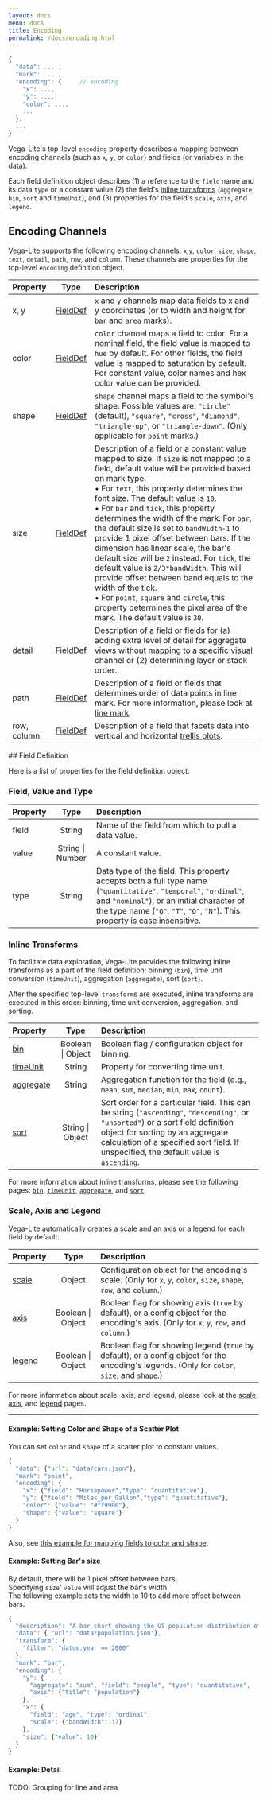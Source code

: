 ```yaml
---
layout: docs
menu: docs
title: Encoding
permalink: /docs/encoding.html
---
```


```js
{
  "data": ... ,       
  "mark": ... ,       
  "encoding": {     // encoding
    "x": ...,
    "y": ...,
    "color": ...,
    ...
  },
  ...
}
```

Vega-Lite's top-level `encoding` property describes a mapping between
encoding channels (such as `x`, `y`, or `color`) and fields (or variables in the data).

Each field definition object describes (1) a reference to the `field` name and its data `type` or a constant value (2) the field's [inline transforms](transform.html#inline) (`aggregate`, `bin`, `sort` and `timeUnit`), and (3) properties for the field's `scale`, `axis`, and `legend`.

## Encoding Channels

Vega-Lite supports the following encoding channels: `x`,`y`, `color`, `size`, `shape`, `text`, `detail`, `path`, `row`, and `column`.
These channels are properties for the top-level `encoding` definition object.

| Property      | Type          | Description    |
| :------------ |:-------------:| :------------- |
| x, y          | [FieldDef](#field-definition)| `x` and `y` channels map data fields to x and y coordinates (or to width and height for `bar` and `area` marks). |
| color | [FieldDef](#field-definition)| `color` channel maps a field to color. For a nominal field, the field value is mapped to `hue` by default.  For other fields, the field value is mapped to saturation by default.  For constant value, color names and hex color value can be provided.  |
| shape  | [FieldDef](#field-definition)| `shape` channel maps a field to the symbol's shape.  Possible values are: `"circle"` (default), `"square"`, `"cross"`, `"diamond"`, `"triangle-up"`, or `"triangle-down"`.  (Only applicable for `point` marks.)  |
| size  | [FieldDef](#field-definition)| Description of a field or a constant value mapped to size. If `size` is not mapped to a field, default value will be provided based on mark type.    <br/> • For `text`, this property determines the font size. The default value is `10`.     <br/> • For `bar` and `tick`, this property determines the width of the mark.  For `bar`, the default size is set to `bandWidth-1` to provide 1 pixel offset between bars.  If the dimension has linear scale, the bar's default size will be `2` instead.  For `tick`, the default value is `2/3*bandWidth`. This will provide offset between band equals to the width of the tick. <br/> • For `point`, `square` and `circle`, this property determines the pixel area of the mark.  The default value is `30`. |
| detail | [FieldDef](#field-definition)| Description of a field or fields for (a) adding extra level of detail for aggregate views without mapping to a specific visual channel or (2) determining layer or stack order. |
| path   | [FieldDef](#field-definition)| Description of a field or fields that determines order of data points in line mark.  For more information, please look at [line mark](mark.html#line). |
| row, column   | [FieldDef](#field-definition)| Description of a field that facets data into vertical and horizontal [trellis plots](https://en.wikipedia.org/wiki/Small_multiple). |

<!-- TODO: Need to expand on "(or to width or height for `bar` and `area` marks)." for x,y -->
<!-- TODO: describe more about color's behavior -- possibly link to the scale page -->

<a id="mark-channel"></a>

<!--
### Supported Encoding Channels for each Mark Type

The following table lists supported channels for each mark type.  

|        | x,y | color | size | shape |  text  | path | detail | row, column |
|--------|:---:|:-----:|:----:|:-----:|:------:|:----:|:------:|:-----------:|
| point  |  ✓  |   ✓   |  ✓   |   ✓   |        |      |    ✓   |      ✓      |
| circle |  ✓  |   ✓   |  ✓   |       |        |      |    ✓   |      ✓      |
| square |  ✓  |   ✓   |  ✓   |       |        |      |    ✓   |      ✓      |
| tick   |  ✓  |   ✓   |  ✓   |       |        |      |    ✓   |      ✓      |
| bar    |  ✓  |   ✓   |  ✓   |       |        |      |    ✓   |      ✓      |
| line   |  ✓  |   ✓   |      |       |        |   ✓  |    ✓   |      ✓      |
| area   |  ✓  |   ✓   |      |       |        |      |    ✓   |      ✓      |
| text   |  ✓  |   ✓   |  ✓   |       |    ✓   |      |    ✓   |      ✓      |
-->

<div id="def"></div>
## Field Definition

Here is a list of properties for the field definition object:

### Field, Value and Type

| Property      | Type          | Description    |
| :------------ |:-------------:| :------------- |
| field         | String        | Name of the field from which to pull a data value.    |
| value         | String &#124; Number | A constant value. |
| type          | String        | Data type of the field.  This property accepts both a full type name (`"quantitative"`, `"temporal"`, `"ordinal"`,  and `"nominal"`), or an initial character of the type name (`"Q"`, `"T"`, `"O"`, `"N"`).  This property is case insensitive.|

<a name="inline"></a>

### Inline Transforms

To facilitate data exploration, Vega-Lite provides the following inline transforms as a part of the field definition: binning (`bin`), time unit conversion (`timeUnit`), aggregation (`aggregate`), sort (`sort`).  

After the specified top-level `transform`s are executed, inline transforms are executed in this order: binning, time unit conversion, aggregation, and sorting.

| Property      | Type          | Description    |
| :------------ |:-------------:| :------------- |
| [bin](bin.html) | Boolean &#124; Object        | Boolean flag / configuration object for binning.   |
| [timeUnit](timeunit.html)| String        | Property for converting time unit.            |
| [aggregate](aggregate.html) | String        | Aggregation function for the field (e.g., `mean`, `sum`, `median`, `min`, `max`, `count`).  |
| [sort](sort.html) | String &#124; Object        | Sort order for a particular field.  This can be string (`"ascending"`, `"descending"`, or `"unsorted"`) or a sort field definition object for sorting by an aggregate calculation of a specified sort field.  If unspecified, the default value is `ascending`. |

For more information about inline transforms, please see the following pages: [`bin`](bin.html), [`timeUnit`](timeUnit.html), [`aggregate`](aggregate.html), and [`sort`](sort.html).


### Scale, Axis and Legend

Vega-Lite automatically creates a scale and an axis or a legend for each field by default.   


| Property      | Type          | Description    |
| :------------ |:-------------:| :------------- |
| [scale](scale.html)      | Object        | Configuration object for the encoding's scale. (Only for `x`, `y`, `color`, `size`, `shape`, `row`, and `column`.) |
| [axis](axis.html)        | Boolean &#124; Object        | Boolean flag for showing axis (`true` by default), or a config object for the encoding's axis. (Only for `x`, `y`, `row`, and `column`.) |
| [legend](legend.html)    | Boolean &#124; Object  | Boolean flag for showing legend (`true` by default), or a config object for the encoding's legends. (Only for `color`, `size`, and `shape`.) |

For more information about scale, axis, and legend, please look at the [scale](scale.html), [axis](axis.html), and [legend](legend.html) pages.

<!--
### Supported Properties for each Channel's Field Definition

|            | x,y | color | size | shape | text | path | detail | row, column |
|------------|:---:|:-----:|:----:|:-----:|:----:|:----:|:------:|:-----------:|
| field      |  ✓  |   ✓   |  ✓   |   ✓   |  ✓   |  ✓   |    ✓   |      ✓      |
| type       |  ✓  |   ✓   |  ✓   |   ✓   |  ✓   |  ✓   |    ✓   |      ✓      |
| value      |  ✓  |   ✓   |  ✓   |   ✓   |  ✓   |      |        |             |
| bin        |  ✓  |   ✓   |  ✓   |   ✓   |  ✓   |  ✓   |    ✓   |      ✓      |
| timeUnit   |  ✓  |   ✓   |  ✓   |   ✓   |  ✓   |  ✓   |    ✓   |      ✓      |
| aggregate  |  ✓  |   ✓   |  ✓   |       |  ✓   |  ✓   |    ✓   |             |
| sort       |  ✓  |   ✓   |  ✓   |   ✓   |      |  ✓   |    ✓   |      ✓      |
| scale      |  ✓  |   ✓   |  ✓   |   ✓   |      |      |        |      ✓      |
| axis       |  ✓  |       |      |       |      |      |        |      ✓      |
| legend     |     |   ✓   |  ✓   |   ✓   |      |      |    ✓   |             |
-->

--------

#### Example: Setting Color and Shape of a Scatter Plot

You can set `color` and `shape` of a scatter plot to constant values.

```js
{
  "data": {"url": "data/cars.json"},
  "mark": "point",
  "encoding": {
    "x": {"field": "Horsepower","type": "quantitative"},
    "y": {"field": "Miles_per_Gallon","type": "quantitative"},
    "color": {"value": "#ff9900"},
    "shape": {"value": "square"}
  }
}
```

<script>
vg.embed('#scatter_color_shape_constant', {
  mode: 'vega-lite',
  spec: {
    "data": {"url": "../data/cars.json"},
    "mark": "point",
    "encoding": {
      "x": {"field": "Horsepower","type": "quantitative"},
      "y": {"field": "Miles_per_Gallon","type": "quantitative"},
      "color": {"value": "#ff9900"},
      "shape": {"value": "square"}
    }
  }
});
</script>
<div id="scatter_color_shape_constant"></div>

Also, see [this example for mapping fields to color and shape](mark.html#ex-scatter_color_shape).

<!-- linked from another page do not remove this "a" tag-->
<a id="ex-bar-size"></a>

#### Example: Setting Bar's size

By default, there will be 1 pixel offset between bars.  
Specifying `size`' `value` will adjust the bar's width.  
The following example sets the width to 10 to add more offset between bars.  

```js
{
  "description": "A bar chart showing the US population distribution of age groups in 2000.",
  "data": { "url": "data/population.json"},
  "transform": {
    "filter": "datum.year == 2000"
  },
  "mark": "bar",
  "encoding": {
    "y": {
      "aggregate": "sum", "field": "people", "type": "quantitative",
      "axis": {"title": "population"}
    },
    "x": {
      "field": "age", "type": "ordinal",
      "scale": {"bandWidth": 17}
    },
    "size": {"value": 10}
  }
}
```
<script>
vg.embed('#bar_aggregate_size', {
  mode: 'vega-lite',
  spec: {
    "description": "A bar chart showing the US population distribution of age groups in 2000.",
    "data": { "url": "../data/population.json"},
    "transform": {
      "filter": "datum.year == 2000"
    },
    "mark": "bar",
    "encoding": {
      "y": {"field": "people", "type": "quantitative", "aggregate": "sum", "axis": {"title": "population"}},
      "x": {"field": "age", "type": "ordinal", "scale": {"bandWidth": 17}}
    },
    "size": {"value": 10}
  }
});
</script>
<div id="bar_aggregate_size"></div>

#### Example: Detail

TODO: Grouping for line and area
<!-- Additional measure / groupby for aggregation -->
<!-- Layer order -->


<!-- TODO: tooltips, labels -->
